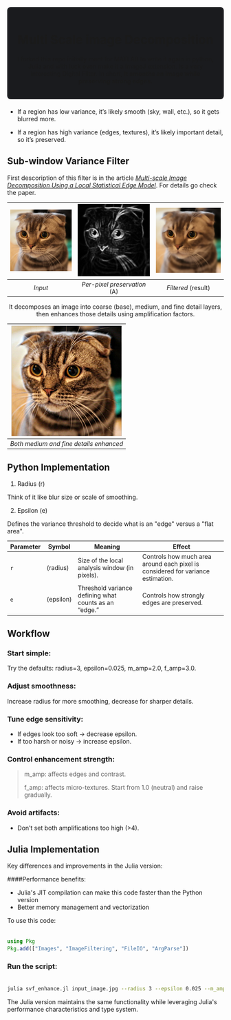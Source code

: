 

<div align="center">
<div style="background-color: #1a1b1e; padding: 20px; border-radius: 8px; margin-bottom: 20px;">

# Multi Scale image Decomposition

I forked this repo initially ment for MATLAB to write it again in python, Julia and with luck even make it a ImageJ extension. Is a very interesting Digital Filter. In short, **It smooths an image while preserving strong edges.**


</div>

<div align="left">
 
- If a region has low variance, it’s likely smooth (sky, wall, etc.), so it gets blurred more.

- If a region has high variance (edges, textures), it’s likely important detail, so it’s preserved.


## Sub-window Variance Filter 

 First descoription of this filter is in the article [_Multi-scale Image Decomposition Using a Local Statistical Edge Model_](https://arxiv.org/abs/2105.01951). 
 For details go check the paper.
 
</div>
<div align="center">

<img src="cat.png" alt="Input" width=256/> | <img src="cat_A.png" alt="Input" width=256/> | <img src="cat_SVF.png" alt="Input" width=256/> 
:---: | :---: | :---:  
*Input* | *Per-pixel preservation* (A) | *Filtered* (result)

It decomposes an image into coarse (base), medium, and fine detail layers, then enhances those details using amplification factors.

<img src="cat_Enhanced.png" alt="Input" width=256/> |
:---: |
*Both medium and fine details enhanced* |

</div>

<div align="left">
 
## Python Implementation

1. Radius (r)

Think of it like blur size or scale of smoothing.

2. Epsilon (e)

Defines the variance threshold to decide what is an "edge" versus a "flat area".

| Parameter | Symbol    | Meaning                                               | Effect                                                                          |
| --------- | --------- | ----------------------------------------------------- | ------------------------------------------------------------------------------- |
| `r`       | (radius)  | Size of the local analysis window (in pixels).        | Controls how much area around each pixel is considered for variance estimation. |
| `e`       | (epsilon) | Threshold variance defining what counts as an “edge.” | Controls how strongly edges are preserved.                                      |

##  Workflow

### Start simple:
Try the defaults: radius=3, epsilon=0.025, m_amp=2.0, f_amp=3.0.

### Adjust smoothness:
Increase radius for more smoothing, decrease for sharper details.

### Tune edge sensitivity:
- If edges look too soft → decrease epsilon.
- If too harsh or noisy → increase epsilon.

### Control enhancement strength:

> m_amp: affects edges and contrast.
>
> f_amp: affects micro-textures.
> Start from 1.0 (neutral) and raise gradually.

### Avoid artifacts:

- Don’t set both amplifications too high (>4).


## Julia Implementation
Key differences and improvements in the Julia version:

####Performance benefits:
  - Julia's JIT compilation can make this code faster than the Python version
  - Better memory management and vectorization



To use this code:
```julia

using Pkg
Pkg.add(["Images", "ImageFiltering", "FileIO", "ArgParse"])

```
### Run the script: 

```bash

julia svf_enhance.jl input_image.jpg --radius 3 --epsilon 0.025 --m_amp 2.0 --f_amp 3.0 --output enhanced.png
```
The Julia version maintains the same functionality while leveraging Julia's performance characteristics and type system. 

</div>
